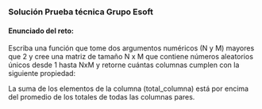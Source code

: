 ### Solución Prueba técnica Grupo Esoft

#### Enunciado del reto:

Escriba una función que tome dos argumentos numéricos (N y M) mayores que 2 y cree una matriz de tamaño N x M que contiene números aleatorios únicos desde 1 hasta NxM y retorne cuántas columnas cumplen con la siguiente propiedad:

La suma de los elementos de la columna (total_columna) está por encima del promedio de los totales de todas las columnas pares.

